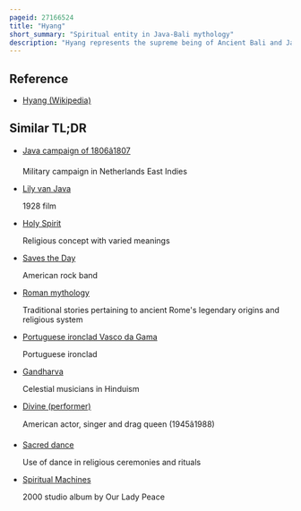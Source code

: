 ```yaml
---
pageid: 27166524
title: "Hyang"
short_summary: "Spiritual entity in Java-Bali mythology"
description: "Hyang represents the supreme being of Ancient Bali and Java Mythology. The Spirit can be either divine or ancestral. The Reverence for this spiritual Entity can be found in the Folk Religions of Java and Bali such as the Sunda Wiwitan Kejawen Kapitayan and the Gama Tirta. The Realm where Hyang resides is called the Kahyangan, which is an Old javanese Term that means 'the Abode of Hyang', 'Part of Hyang', or 'heaven'."
---
```


## Reference

- [Hyang (Wikipedia)](https://en.wikipedia.org/?curid=27166524)

## Similar TL;DR

- [Java campaign of 1806â1807](/tldr/en/java-campaign-of-18061807)

  Military campaign in Netherlands East Indies

- [Lily van Java](/tldr/en/lily-van-java)

  1928 film

- [Holy Spirit](/tldr/en/holy-spirit)

  Religious concept with varied meanings

- [Saves the Day](/tldr/en/saves-the-day)

  American rock band

- [Roman mythology](/tldr/en/roman-mythology)

  Traditional stories pertaining to ancient Rome's legendary origins and religious system

- [Portuguese ironclad Vasco da Gama](/tldr/en/portuguese-ironclad-vasco-da-gama)

  Portuguese ironclad

- [Gandharva](/tldr/en/gandharva)

  Celestial musicians in Hinduism

- [Divine (performer)](/tldr/en/divine-performer)

  American actor, singer and drag queen (1945â1988)

- [Sacred dance](/tldr/en/sacred-dance)

  Use of dance in religious ceremonies and rituals

- [Spiritual Machines](/tldr/en/spiritual-machines)

  2000 studio album by Our Lady Peace
